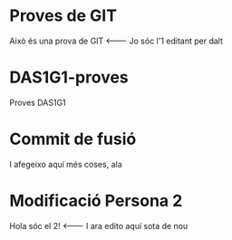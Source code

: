 # Proves de GIT

Això és una prova de GIT <--- Jo sóc l'1 editant per dalt

# DAS1G1-proves
Proves DAS1G1

# Commit de fusió

I afegeixo aquí més coses, ala

# Modificació Persona 2

Hola sóc el 2! <--- I ara edito aquí sota de nou
